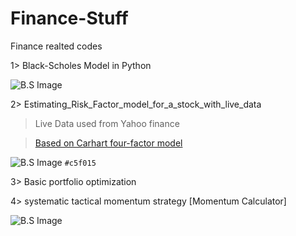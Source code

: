 # Finance-Stuff
Finance realted codes

1> Black-Scholes Model in Python

![B.S Image](https://i0.wp.com/jkaterina.com/wp-content/uploads/2022/10/black_scholes.jpg?w=320&ssl=1)

2> Estimating_Risk_Factor_model_for_a_stock_with_live_data

> Live Data used from Yahoo finance

>[Based on Carhart four-factor model](https://en.wikipedia.org/wiki/Carhart_four-factor_model) 

![B.S Image](https://wikimedia.org/api/rest_v1/media/math/render/svg/0c7c7f7d95dc9641384300683d0678f352e1ba75) `#c5f015`

3> Basic portfolio optimization

4> systematic tactical momentum strategy [Momentum Calculator]

![B.S Image](https://pbs.twimg.com/media/FqvDQLzXoAg8zjO?format=jpg&name=900x900)


